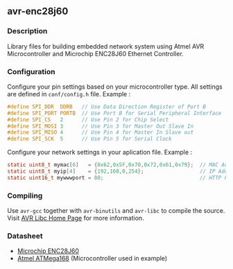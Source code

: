 ## avr-enc28j60

### Description
Library files for building embedded network system using Atmel AVR Microcontroller and Microchip ENC28J60 Ethernet Controller.

### Configuration
Configure your pin settings based on your microcontroller type. All settings are defined in `conf/config.h` file. Example :
```c
#define SPI_DDR  DDRB   // Use Data Direction Register of Port B
#define SPI_PORT PORTB  // Use Port B for Serial Peripheral Interface
#define SPI_CS   2      // Use Pin 2 for Chip Select
#define SPI_MOSI 3      // Use Pin 3 for Master Out Slave In
#define SPI_MISO 4      // Use Pin 4 for Master In Slave out
#define SPI_SCK  5      // Use Pin 5 for Serial Clock
```

Configure your network settings in your aplication file. Example :
```c
static uint8_t mymac[6]   = {0x62,0x5F,0x70,0x72,0x61,0x79};  // MAC Address
static uint8_t myip[4]    = {192,168,0,254};                  // IP Address
static uint16_t mywwwport = 80;                               // HTTP Port
```

### Compiling
Use `avr-gcc` together with `avr-binutils` and `avr-libc` to compile the source. Visit [AVR Libc Home Page](http://www.nongnu.org/avr-libc/) for more information.

### Datasheet
 - [Microchip ENC28J60](http://ww1.microchip.com/downloads/en/DeviceDoc/39662a.pdf)
 - [Atmel ATMega168](http://www.atmel.com/pt/br/Images/doc2545.pdf) (Microcontroller used in example)
